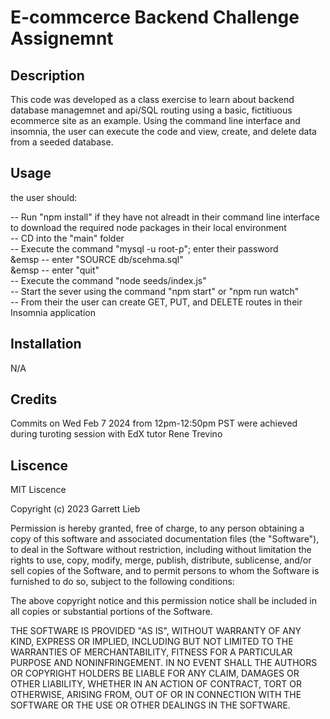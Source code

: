 # E-commcerce Backend Challenge Assignemnt

## Description

This code was developed as a class exercise to learn about backend database managemnet and api/SQL routing using a basic, fictitiuous ecommerce site as an example.
 Using the command line interface and insomnia, the user can execute the code and view, create, and delete data from a seeded database. 

<!-- <img src="README_assets/1.png" width="100%" height="100%">
<img src="README_assets/2.png" width="100%" height="100%">
<img src="README_assets/3.png" width="100%" height="100%"> -->



## Usage

the user should:

-- Run "npm install" if they have not alreadt in their command line interface to download the required node packages in their local environment <br>
-- CD into the "main" folder <br>
-- Execute the command "mysql -u root-p"; enter their password <br>
&emsp -- enter "SOURCE db/scehma.sql" <br>
&emsp -- enter "quit" <br>
-- Execute the command "node seeds/index.js" <br>
-- Start the sever using the command "npm start" or "npm run watch" <br>
-- From their the user can create GET, PUT, and DELETE routes in their Insomnia application 

## Installation

N/A

## Credits

Commits on Wed Feb 7 2024 from 12pm-12:50pm PST were achieved during turoting session with EdX tutor Rene Trevino


## Liscence

MIT Liscence

Copyright (c) 2023 Garrett Lieb

Permission is hereby granted, free of charge, to any person obtaining a copy of this software and associated documentation files (the "Software"), to deal in the Software without restriction, including without limitation the rights to use, copy, modify, merge, publish, distribute, sublicense, and/or sell copies of the Software, and to permit persons to whom the Software is furnished to do so, subject to the following conditions:

The above copyright notice and this permission notice shall be included in all copies or substantial portions of the Software.

THE SOFTWARE IS PROVIDED "AS IS", WITHOUT WARRANTY OF ANY KIND, EXPRESS OR IMPLIED, INCLUDING BUT NOT LIMITED TO THE WARRANTIES OF MERCHANTABILITY, FITNESS FOR A PARTICULAR PURPOSE AND NONINFRINGEMENT. IN NO EVENT SHALL THE AUTHORS OR COPYRIGHT HOLDERS BE LIABLE FOR ANY CLAIM, DAMAGES OR OTHER LIABILITY, WHETHER IN AN ACTION OF CONTRACT, TORT OR OTHERWISE, ARISING FROM, OUT OF OR IN CONNECTION WITH THE SOFTWARE OR THE USE OR OTHER DEALINGS IN THE SOFTWARE.